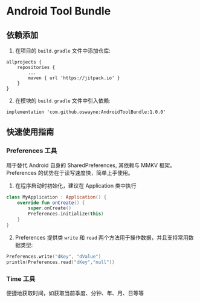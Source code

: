 # Android Tool Bundle


## 依赖添加

1. 在项目的 `build.gradle` 文件中添加仓库:

```
allprojects {
    repositories {
        ...
        maven { url 'https://jitpack.io' }
    }
}
```

2. 在模块的 `build.gradle` 文件中引入依赖:

```
implementation 'com.github.oswayne:AndroidToolBundle:1.0.0'
```


## 快速使用指南


### Preferences 工具

用于替代 Android 自身的 SharedPreferences, 其依赖与 MMKV 框架。Preferences 的优势在于读写速度快，简单上手使用。

1. 在程序启动时初始化，建议在 Application 类中执行

```Kotlin
class MyApplication : Application() {
    override fun onCreate() {
        super.onCreate()
        Preferences.initialize(this)
    }
}
```

2. Preferences 提供类 `write` 和 `read` 两个方法用于操作数据，并且支持常用数据类型:

```Kotlin
Preferences.write("dKey", "dValue")
println(Preferences.read("dKey","null"))
```


### Time 工具

便捷地获取时间，如获取当前季度、分钟、年、月、日等等